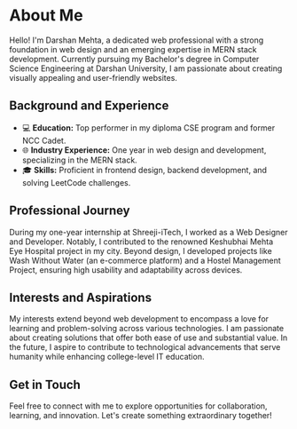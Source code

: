 # About Me

Hello! I'm Darshan Mehta, a dedicated web professional with a strong foundation in web design and an emerging expertise in MERN stack development. Currently pursuing my Bachelor's degree in Computer Science Engineering at Darshan University, I am passionate about creating visually appealing and user-friendly websites.

## Background and Experience

- 💻 **Education:** Top performer in my diploma CSE program and former NCC Cadet.
- 🌐 **Industry Experience:** One year in web design and development, specializing in the MERN stack.
- 🎓 **Skills:** Proficient in frontend design, backend development, and solving LeetCode challenges.

## Professional Journey

During my one-year internship at Shreeji-iTech, I worked as a Web Designer and Developer. Notably, I contributed to the renowned Keshubhai Mehta Eye Hospital project in my city. Beyond design, I developed projects like Wash Without Water (an e-commerce platform) and a Hostel Management Project, ensuring high usability and adaptability across devices.

## Interests and Aspirations

My interests extend beyond web development to encompass a love for learning and problem-solving across various technologies. I am passionate about creating solutions that offer both ease of use and substantial value. In the future, I aspire to contribute to technological advancements that serve humanity while enhancing college-level IT education.

## Get in Touch

Feel free to connect with me to explore opportunities for collaboration, learning, and innovation. Let's create something extraordinary together!
